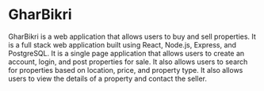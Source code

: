 # GharBikri

GharBikri is a web application that allows users to buy and sell properties. It is a full stack web application built using React, Node.js, Express, and PostgreSQL. It is a single page application that allows users to create an account, login, and post properties for sale. It also allows users to search for properties based on location, price, and property type. It also allows users to view the details of a property and contact the seller.
